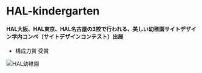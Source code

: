 # HAL-kindergarten
#### HAL大阪、HAL東京、HAL名古屋の3校で行われる、美しい幼稚園サイトデザイン学内コンペ（サイトデザインコンテスト）出展
- 構成力賞 受賞

![HAL幼稚園](https://user-images.githubusercontent.com/80105249/210204606-7d8ea5ad-70ac-42de-b366-3a6d324ab532.png)
